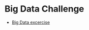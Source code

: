 # Big Data Challenge


* [Big Data excercise](https://github.com/adanfaraminian/Paramo_excercises/tree/main/Big_Data_Challenge/Big_Data_Challenge.ipynb)
